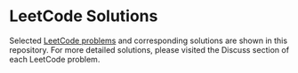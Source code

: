 # LeetCode Solutions
Selected [LeetCode problems](https://leetcode.com/problemset/all/) and corresponding solutions are shown in this repository. For more detailed solutions, please visited the Discuss section of each LeetCode problem.
